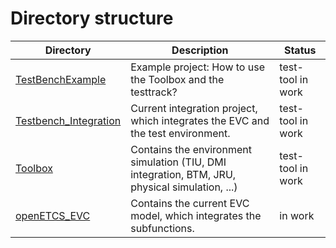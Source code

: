 # Directory structure

Directory | Description | Status
----------|-------------|-------
[TestBenchExample](https://github.com/openETCS/modeling/tree/master/model/Scade/System/OBU_PreIntegrations/TestBenchExample) | Example project: How to use the Toolbox and the testtrack? | test-tool  in work
[Testbench_Integration](https://github.com/openETCS/modeling/tree/master/model/Scade/System/OBU_PreIntegrations/Testbench_Integration) | Current integration project, which integrates the EVC and the test environment. | test-tool  in work
[Toolbox](https://github.com/openETCS/modeling/tree/master/model/Scade/System/OBU_PreIntegrations/Toolbox) | Contains the environment simulation (TIU, DMI integration, BTM, JRU, physical simulation, ...)| test-tool  in work
[openETCS_EVC](https://github.com/openETCS/modeling/tree/master/model/Scade/System/OBU_PreIntegrations/openETCS_EVC) | Contains the current EVC model, which integrates the subfunctions. | in work
